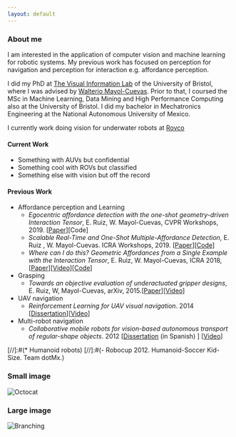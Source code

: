 ```yaml
---
layout: default
---
```


### About me
I am interested in the application of computer vision and machine learning for robotic systems. My previous work has focused on perception for navigation and perception for interaction e.g. affordance perception.

I did my PhD at [The Visual Information Lab](https://vilab.blogs.bristol.ac.uk/) of the University of Bristol, where I was advised by [Walterio Mayol-Cuevas](http://people.cs.bris.ac.uk/~wmayol). Prior to that, I coursed the MSc in Machine Learning, Data Mining and High Performance Computing also at the University of Bristol. I did my bachelor in Mechatronics Engineering at the National Autonomous University of Mexico.

I currently work doing vision for underwater robots at [Rovco](https://www.rovco.com/)

#### Current Work

*   Something with AUVs but confidential
*   Something cool with ROVs but classified
*   Something else with vision but off the record

#### Previous Work
* Affordance perception and Learning
  - _Egocentric affordance detection with the one-shot geometry-driven Interaction Tensor_, E. Ruiz, W. Mayol-Cuevas, CVPR Workshops, 2019. [[Paper](https://arxiv.org/abs/1906.05794)][Code]
  - _Scalable Real-Time and One-Shot Multiple-Affordance Detection_, E. Ruiz , W. Mayol-Cuevas. ICRA Workshops, 2019. [[Paper](https://r1d1.github.io/iwcmar/)][[Code]()]
  - _Where can I do this? Geometric Affordances from a Single Example with the Interaction Tensor_, E. Ruiz, W. Mayol-Cuevas, ICRA 2018, [[Paper](https://ieeexplore.ieee.org/document/8462835)][[Video](https://www.youtube.com/watch?v=4kOoxX8b3GY)][[Code](https://github.com/eduard626/interaction-tensor)]
* Grasping
  - _Towards an objective evaluation of underactuated gripper designs_, E. Ruiz, W, Mayol-Cuevas, arXiv, 2015.[[Paper](https://arxiv.org/abs/1601.04547)][[Video](https://www.youtube.com/watch?v=FnKCSIePOuc)]
* UAV navigation
  - _Reinforcement Learning for UAV visual navigation_. 2014 [[Dissertation](https://drive.google.com/file/d/1_Vu76cBUjaeJosEiWezbcfBPw0i0XP8m/view?usp=sharing)][[Video](https://www.youtube.com/watch?v=KUafuxr8fsc)]
* Multi-robot navigation
  - _Collaborative mobile robots for vision-based autonomous transport of regular-shape objects_. 2012 [[Dissertation](http://132.248.9.195/ptd2013/junio/0695212/Index.htmlTe) (in Spanish) ] [[Video](https://www.youtube.com/watch?v=J6XQy311Tek)]

[//]:#(* Humanoid robots)
[//]:#(- Robocup 2012. Humanoid-Soccer Kid-Size. Team dotMx.)


### Small image

![Octocat](https://github.githubassets.com/images/icons/emoji/octocat.png)

### Large image

![Branching](https://guides.github.com/activities/hello-world/branching.png)
